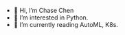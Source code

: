 - 👋 Hi, I’m Chase Chen
- 👀 I’m interested in Python. 
- 🌱 I’m currently reading AutoML, K8s.


<!---
jiac3366/jiac3366 is a ✨ special ✨ repository because its `README.md` (this file) appears on your GitHub profile.
You can click the Preview link to take a look at your changes.
--->
